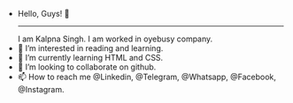 - Hello, Guys! 👋 <hr>
I am Kalpna Singh. I am worked in oyebusy company.
- 👀 I’m interested in reading and learning.
- 🌱 I’m currently learning HTML and CSS.
- 💞️ I’m looking to collaborate on github.
- 📫 How to reach me @Linkedin, @Telegram, @Whatsapp, @Facebook, @Instagram.

<!---
luckkalpna/luckkalpna is a ✨ special ✨ repository because its `README.md` (this file) appears on your GitHub profile.
You can click the Preview link to take a look at your changes.
--->

